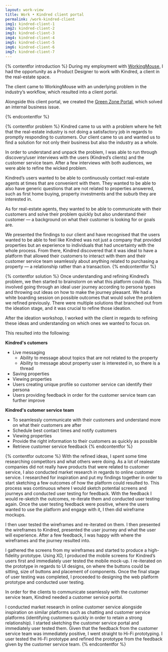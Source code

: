 ```yaml
---
layout: work-view
title: Work • Kindred client portal
permalink: /work-kindred-client
img1: kindred-client-1 
img2: kindred-client-2 
img3: kindred-client-3 
img4: kindred-client-4 
img5: kindred-client-5 
img6: kindred-client-6 
img7: kindred-client-7 
---
```


{% contentfor introduction %}
During my employment with <a href="https://workingmouse.com.au/" target="_blank">WorkingMouse,</a> I had the opportunity as a Product Designer to work with Kindred, a client in the real-estate space.

The client came to WorkingMouse with an underlying problem in the industry’s workflow, which resulted into a client portal. 

Alongside this client portal, we created the <a href="/work-kindred-admin">Green Zone Portal</a>, which solved an internal business issue. 

{% endcontentfor %}


{% contentfor problem %}
Kindred came to us with a problem where he felt that the real-estate industry is not doing a satisfactory job in regards to promptly responding to customers. Our client came to us and wanted us to find a solution for not only their business but also the industry as a whole. 

In order to understand and unpack the problem, I was able to run through discovery/user interviews with the users (Kindred’s clients) and the customer service team. After a few interviews with both audiences, we were able to refine the wicked problem. 

Kindred’s users wanted to be able to continuously contact real-estate agents at times that are convenient with them. They wanted to be able to also have generic questions that are not related to properties answered, such as first home buying, property investments and the suburb they are interested in. 

As for real-estate agents, they wanted to be able to communicate with their customers and solve their problem quickly but also understand their customer — a background on what their customer is looking for or goals are.

We presented the findings to our client and have recognised that the users wanted to be able to feel like Kindred was not just a company that provided properties but an experience to individuals that had uncertainty with the whole process. From there, Kindred discovered that it was ideal to have a platform that allowed their customers to interact with them and their customer service team seamlessly about anything related to purchasing a property — a relationship rather than a transaction. 
{% endcontentfor %}


{% contentfor solution %}
Once understanding and refining Kindred’s problem, we then started to brainstorm on what this platform could do. This involved going through an ideal user journey according to persona types and throwing out ideas on how to make the journey pleasant. We had a white boarding session on possible outcomes that would solve the problem we refined previously. There were multiple solutions that branched out from the ideation stage, and it was crucial to refine those ideation. 

After the ideation workshop, I worked with the client in regards to refining these ideas and understanding on which ones we wanted to focus on. 

This resulted into the following:

**Kindred's cutomers**
* Live messaging
    * Ability to message about topics that are not related to the property
    * Ability to message about property user is interested in, so there is a thread
* Saving properties
* Viewing properties 
* Users creating unique profile so customer service can identify their persona
* Users providing feedback in order for the customer service team can further improve



**Kindred's cutomer service team**
* To seamlessly communicate with their customers and understand more on what their customers are after
* Schedule best contact times and notify customers
* Viewing properties 
* Provide the right information to their customers as quickly as possible
* Retrieve customer service feedback
{% endcontentfor %}


{% contentfor outcome %}
With the refined ideas, I spent some time researching competitors and what others were doing. As a lot of realestate companies did not really have products that were related to customer service, I also conducted market research in regards to online customer service. I researched for inspiration and put my findings together in order to start sketching a few outcomes of how the platform could resulted to. This process was continuous where I would sketch potential screens and journeys and conducted user testing for feedback. With the feedback I would re-sketch the outcomes, re-iterate them and conducted user testing again. Once the user testing feedback were positive, where the users wanted to use the platform and engage with it, I then did wireframe mockups. 

I then user tested the wireframes and re-iterated on them. I then presented the wireframes to Kindred, presented the user journey and what the user will experience. After a few feedback, I was happy with where the wireframes and the journey resulted into. 

I gathered the screens from my wireframes and started to produce a high-fidelity prototype. Using XD, I produced the mobile screens for Kindred’s users first and immediately user tested the mobile mock-up. I re-iterated on the prototype in regards to UI designs, on where the buttons could be sitting, size of buttons and placement of components. Once the final stage of user testing was completed, I proceeded to designing the web platform prototype and conducted user testing. 

In order for the clients to communicate seamlessly with the customer service team, Kindred needed a customer service portal. 

I conducted market research in online customer service alongside inspiration on similar platforms such as chatting and customer service platforms (identifying customers quickly in order to retain a strong relationship). I started sketching the customer service portal and immediately user tested them. Given that the feedback from the customer service team was immediately positive, I went straight to Hi-Fi prototyping. I user tested the Hi-Fi prototype and refined the prototype from the feedback given by the customer service team. 
{% endcontentfor %}